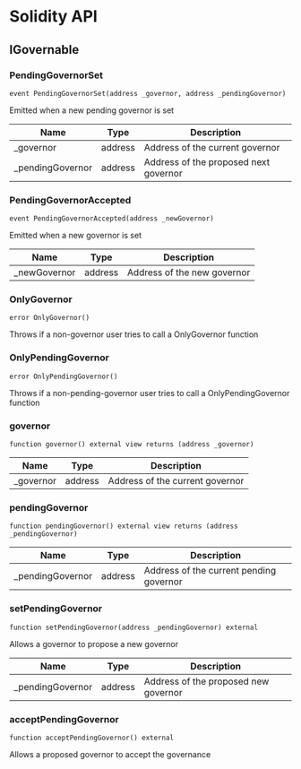 # Solidity API

## IGovernable

### PendingGovernorSet

```solidity
event PendingGovernorSet(address _governor, address _pendingGovernor)
```

Emitted when a new pending governor is set

| Name              | Type    | Description                           |
| ----------------- | ------- | ------------------------------------- |
| \_governor        | address | Address of the current governor       |
| \_pendingGovernor | address | Address of the proposed next governor |

### PendingGovernorAccepted

```solidity
event PendingGovernorAccepted(address _newGovernor)
```

Emitted when a new governor is set

| Name          | Type    | Description                 |
| ------------- | ------- | --------------------------- |
| \_newGovernor | address | Address of the new governor |

### OnlyGovernor

```solidity
error OnlyGovernor()
```

Throws if a non-governor user tries to call a OnlyGovernor function

### OnlyPendingGovernor

```solidity
error OnlyPendingGovernor()
```

Throws if a non-pending-governor user tries to call a OnlyPendingGovernor function

### governor

```solidity
function governor() external view returns (address _governor)
```

| Name       | Type    | Description                     |
| ---------- | ------- | ------------------------------- |
| \_governor | address | Address of the current governor |

### pendingGovernor

```solidity
function pendingGovernor() external view returns (address _pendingGovernor)
```

| Name              | Type    | Description                             |
| ----------------- | ------- | --------------------------------------- |
| \_pendingGovernor | address | Address of the current pending governor |

### setPendingGovernor

```solidity
function setPendingGovernor(address _pendingGovernor) external
```

Allows a governor to propose a new governor

| Name              | Type    | Description                          |
| ----------------- | ------- | ------------------------------------ |
| \_pendingGovernor | address | Address of the proposed new governor |

### acceptPendingGovernor

```solidity
function acceptPendingGovernor() external
```

Allows a proposed governor to accept the governance

